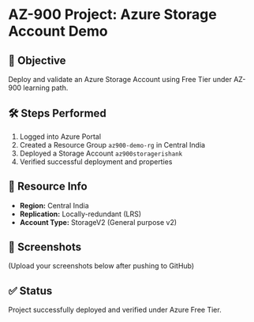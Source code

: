 # AZ-900 Project: Azure Storage Account Demo

## 📌 Objective
Deploy and validate an Azure Storage Account using Free Tier under AZ-900 learning path.

## 🛠️ Steps Performed
1. Logged into Azure Portal
2. Created a Resource Group `az900-demo-rg` in Central India
3. Deployed a Storage Account `az900storagerishank`
4. Verified successful deployment and properties

## 📂 Resource Info
- **Region:** Central India
- **Replication:** Locally-redundant (LRS)
- **Account Type:** StorageV2 (General purpose v2)

## 📸 Screenshots
(Upload your screenshots below after pushing to GitHub)

## ✅ Status
Project successfully deployed and verified under Azure Free Tier.
